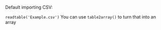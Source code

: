 Default importing CSV:

`readtable('Example.csv')`
You can use `table2array()` to turn that into an array